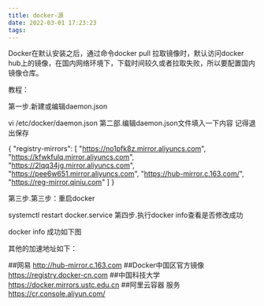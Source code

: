 ```yaml
---
title: docker-源
date: 2022-03-01 17:23:23
tags:
---
```

Docker在默认安装之后，通过命令docker pull 拉取镜像时，默认访问docker hub上的镜像，在国内网络环境下，下载时间较久或者拉取失败，所以要配置国内镜像仓库。

教程：


第一步.新建或编辑daemon.json

vi /etc/docker/daemon.json
第二部.编辑daemon.json文件填入一下内容 记得退出保存

{
"registry-mirrors": [
    "https://no1pfk8z.mirror.aliyuncs.com",
    "https://kfwkfulq.mirror.aliyuncs.com",
    "https://2lqq34jg.mirror.aliyuncs.com",
    "https://pee6w651.mirror.aliyuncs.com",
    "https://hub-mirror.c.163.com/",
    "https://reg-mirror.qiniu.com"
]
}

第三步.第三步：重启docker

systemctl restart docker.service
第四步.执行docker info查看是否修改成功

docker info
成功如下图



其他的加速地址如下：


##网易
http://hub-mirror.c.163.com
##Docker中国区官方镜像
https://registry.docker-cn.com
##中国科技大学
https://docker.mirrors.ustc.edu.cn
##阿里云容器  服务
https://cr.console.aliyun.com/
